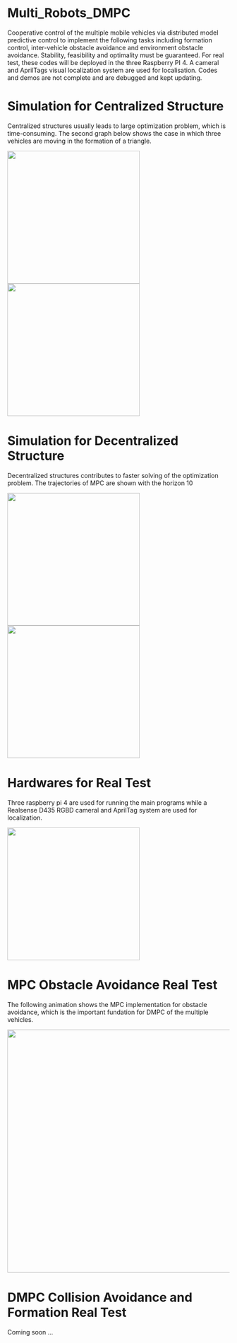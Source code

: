 # Multi_Robots_DMPC
Cooperative control of the multiple mobile vehicles via distributed model predictive control to implement the following tasks including formation control, inter-vehicle obstacle avoidance and environment obstacle avoidance. Stability, feasibility and optimality must be guaranteed. For real test, these codes will be deployed in the three Raspberry PI 4. A cameral and AprilTags visual localization system are used for localisation. Codes and demos are not complete and are debugged and kept updating.
# Simulation for Centralized Structure
Centralized structures usually leads to large optimization problem, which is time-consuming. The second graph below shows the case in which three vehicles are moving in the formation of a triangle.

<img width="300" heigth="300" src="https://github.com/HAOLI-TUKL/Multi_Robots_DMPC/blob/master/pic/flower.gif"/><img width="300" heigth="300" src="https://github.com/HAOLI-TUKL/Multi_Robots_DMPC/blob/master/pic/form_cen.gif">

# Simulation for Decentralized Structure
Decentralized structures contributes to faster solving of the optimization problem. The trajectories of MPC are shown with the horizon 10

<img width="300" heigth="300" src="https://github.com/HAOLI-TUKL/Multi_Robots_DMPC/blob/master/pic/dmpc1.gif"><img width="300" heigth="300" src="https://github.com/HAOLI-TUKL/Multi_Robots_DMPC/blob/master/pic/dmpc2.gif">

# Hardwares for Real Test
Three raspberry pi 4 are used for running the main programs while a Realsense D435 RGBD cameral and AprilTag system are used for localization.

<img width="300" heigth="300" src="https://github.com/HAOLI-TUKL/Multi_Robots_DMPC/blob/master/pic/vehicle2.jpeg">

# MPC Obstacle Avoidance Real Test
The following animation shows the MPC implementation for obstacle avoidance, which is the important fundation for DMPC of the multiple vehicles.

<img width="550" heigth="750" src="https://github.com/HAOLI-TUKL/Multi_Robots_DMPC/blob/master/pic/mpc3.gif">

# DMPC Collision Avoidance and Formation Real Test

Coming soon ...

